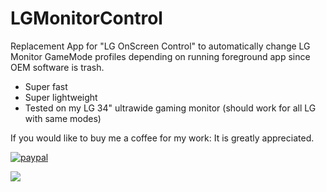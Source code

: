 # LGMonitorControl
Replacement App for "LG OnScreen Control" to automatically change LG Monitor GameMode profiles depending on running foreground app since OEM software is trash.

- Super fast
- Super lightweight
- Tested on my LG 34" ultrawide gaming monitor (should work for all LG with same modes)

If you would like to buy me a coffee for my work: It is greatly appreciated.

[![paypal](https://www.paypalobjects.com/en_US/DK/i/btn/btn_donateCC_LG.gif)](https://www.paypal.com/cgi-bin/webscr?cmd=_s-xclick&hosted_button_id=TENKVHD69RQRN)

![](https://i.imgur.com/rTkiMCa.png)

